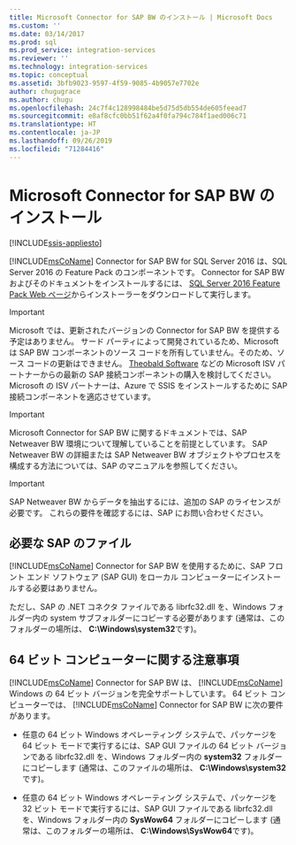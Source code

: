 ```yaml
---
title: Microsoft Connector for SAP BW のインストール | Microsoft Docs
ms.custom: ''
ms.date: 03/14/2017
ms.prod: sql
ms.prod_service: integration-services
ms.reviewer: ''
ms.technology: integration-services
ms.topic: conceptual
ms.assetid: 3bfb9023-9597-4f59-9085-4b9057e7702e
author: chugugrace
ms.author: chugu
ms.openlocfilehash: 24c7f4c128998484be5d75d5db554de605feead7
ms.sourcegitcommit: e8af8cfc0bb51f62a4f0fa794c784f1aed006c71
ms.translationtype: HT
ms.contentlocale: ja-JP
ms.lasthandoff: 09/26/2019
ms.locfileid: "71284416"
---
```

# <a name="installing-the-microsoft-connector-for-sap-bw"></a>Microsoft Connector for SAP BW のインストール

[!INCLUDE[ssis-appliesto](../includes/ssis-appliesto-ssvrpluslinux-asdb-asdw-xxx.md)]


  [!INCLUDE[msCoName](../includes/msconame-md.md)] Connector for SAP BW for SQL Server 2016 は、SQL Server 2016 の Feature Pack のコンポーネントです。 Connector for SAP BW およびそのドキュメントをインストールするには、 [SQL Server 2016 Feature Pack Web ページ](https://go.microsoft.com/fwlink/?LinkId=746297)からインストーラーをダウンロードして実行します。  

> [!IMPORTANT]
> Microsoft では、更新されたバージョンの Connector for SAP BW を提供する予定はありません。 サード パーティによって開発されているため、Microsoft は SAP BW コンポーネントのソース コードを所有していません。そのため、ソース コードの更新はできません。 [Theobald Software](https://theobald-software.com/en/xtract-is-productinfo.html) などの Microsoft ISV パートナーからの最新の SAP 接続コンポーネントの購入を検討してください。 Microsoft の ISV パートナーは、Azure で SSIS をインストールするために SAP 接続コンポーネントを適応させています。

> [!IMPORTANT]  
>  Microsoft Connector for SAP BW に関するドキュメントでは、SAP Netweaver BW 環境について理解していることを前提としています。 SAP Netweaver BW の詳細または SAP Netweaver BW オブジェクトやプロセスを構成する方法については、SAP のマニュアルを参照してください。  
  
> [!IMPORTANT]  
>  SAP Netweaver BW からデータを抽出するには、追加の SAP のライセンスが必要です。 これらの要件を確認するには、SAP にお問い合わせください。  
  
## <a name="required-sap-files"></a>必要な SAP のファイル  
 [!INCLUDE[msCoName](../includes/msconame-md.md)] Connector for SAP BW を使用するために、SAP フロント エンド ソフトウェア (SAP GUI) をローカル コンピューターにインストールする必要はありません。  
  
 ただし、SAP の .NET コネクタ ファイルである librfc32.dll を、Windows フォルダー内の system サブフォルダーにコピーする必要があります (通常は、このフォルダーの場所は、 **C:\Windows\system32**です)。  
  
## <a name="considerations-for-64-bit-computers"></a>64 ビット コンピューターに関する注意事項  
 [!INCLUDE[msCoName](../includes/msconame-md.md)] Connector for SAP BW は、 [!INCLUDE[msCoName](../includes/msconame-md.md)] Windows の 64 ビット バージョンを完全サポートしています。 64 ビット コンピューターでは、 [!INCLUDE[msCoName](../includes/msconame-md.md)] Connector for SAP BW に次の要件があります。  
  
-   任意の 64 ビット Windows オペレーティング システムで、パッケージを 64 ビット モードで実行するには、SAP GUI ファイルの 64 ビット バージョンである librfc32.dll を、Windows フォルダー内の **system32** フォルダーにコピーします (通常は、このファイルの場所は、 **C:\Windows\system32**です)。  
  
-   任意の 64 ビット Windows オペレーティング システムで、パッケージを 32 ビット モードで実行するには、SAP GUI ファイルである librfc32.dll を、Windows フォルダー内の **SysWow64** フォルダーにコピーします (通常は、このフォルダーの場所は、 **C:\Windows\SysWow64**です)。  
  
  
